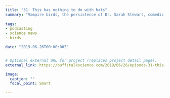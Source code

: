 ```yaml
---
title: "31: This has nothing to do with hats"
summary: "Vampire birds, the persistence of Dr. Sarah Stewart, comedic computers and raccoon dogs. Interview with science policy experts Molly Dillon, Noemie Levy and Elle Celeste. Max Levy guest hosts."
  
tags:
- podcasting
- science news
- birds

date: "2019-06-26T00:00:00Z"


# Optional external URL for project (replaces project detail page).
external_link: https://buffstalkscience.com/2019/06/26/episode-31-this-has-nothing-to-do-with-hats/

image:
  caption: ""
  focal_point: Smart

---
```

